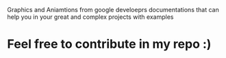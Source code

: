 Graphics and Aniamtions from google develoeprs documentations that can help you in your great and complex projects with examples 

# Feel free to contribute in my repo :)
